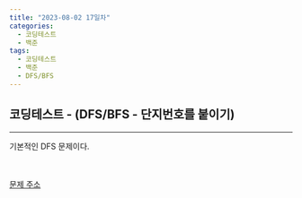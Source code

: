 ```yaml
---
title: "2023-08-02 17일차"
categories:
  - 코딩테스트
  - 백준
tags:
  - 코딩테스트
  - 백준
  - DFS/BFS
---
```

<h2>코딩테스트 - (DFS/BFS - 단지번호를 붙이기)</h2>

---
<script src="https://gist.github.com/harimyong/2ec3e05478f914c774b0937b887cd50d.js"></script>
<p>기본적인 DFS 문제이다.</p>
<br><br>
<a href="https://www.acmicpc.net/problem/2667">문제 주소<a>

